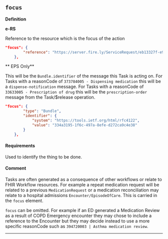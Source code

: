 ## `focus` 
 
 <b>Definition</b><br>

 **e-RS**

Reference to the resource which is the focus of the action 

```json
"focus": {
        "reference": "https://server.fire.ly/ServiceRequest/eb13327f-e990-4667-b37a-89eb93a94c47"
    },
```

** EPS Only**

This will be the `Bundle.identifier` of the message this Task is acting on. 
For Tasks with a reasonCode of `373784005 - Dispensing medication`  this will be a `dispense-notification` message. 
For Tasks with a reasonCode of `33633005 - Prescription of drug` this will be the `prescription-order` message from the Task/$release operation.

```json
"focus": {
        "type": "Bundle",
        "identifier": {
            "system": "https://tools.ietf.org/html/rfc4122",
            "value": "334a3195-1f6c-497a-8efe-d272ca9c4e38"
        }
    },
```

 #### Requirements

 Used to identify the thing to be done.

 #### Comment

 Tasks are often generated as a consequence of other workflows or relate to FHIR Workflow resources. For example a repeat medication request will be related to a previous `MedicationRequest` or a medication reconciliation may relate to a hospital admissions `Encounter/EpisodeOfCare`. This is carried in the `focus` element.

`focus` can be omitted. For example if an ED generated a Medication Review as a result of COPD Emergency encounter they may chose to include a reference to the Encounter but they may decide instead to use a more specific reasonCode such as `394720003 | Asthma medication review`.

---
